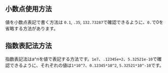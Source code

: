 ## 小数点使用方法

値を小数点表記で書く方法は `0.1`, `.35`, `132.73287`で確認できるように、`0.`で0を省略する方法があります。

## 指数表記法方法

指数表記法はa^nを値で表記する方法です。`1e7`、`.12345e+2`、`5.32521e-10`で確認できるように、それぞれの値は`1*10^7`、`0.12345*10^2`, `5.32521*10^-10`です。
